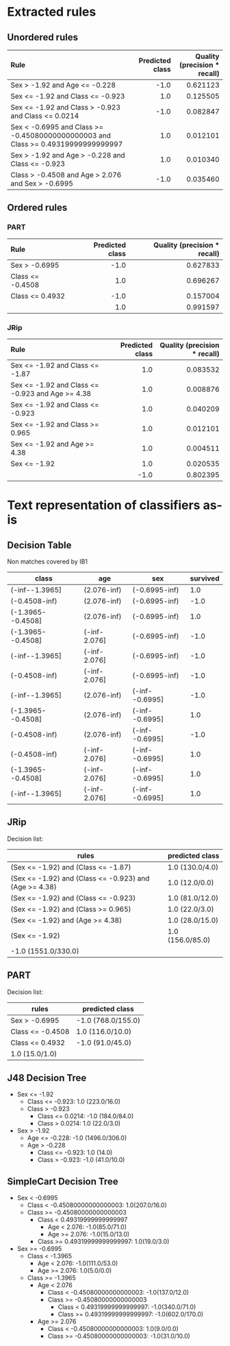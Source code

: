 # Extracted rules

## Unordered rules

| Rule | Predicted class | Quality (precision * recall) |
|:----|----:|----:|
| Sex > -1.92 and Age <= -0.228 | -1.0 | 0.621123 |
| Sex <= -1.92 and Class <= -0.923 | 1.0 | 0.125505 |
| Sex <= -1.92 and Class > -0.923 and Class <= 0.0214 | -1.0 | 0.082847 |
| Sex < -0.6995 and Class >= -0.45080000000000003 and Class >= 0.49319999999999997 | 1.0 | 0.012101 |
| Sex > -1.92 and Age > -0.228 and Class <= -0.923 | 1.0 | 0.010340 |
| Class > -0.4508 and Age > 2.076 and Sex > -0.6995 | -1.0 | 0.035460 |

## Ordered rules

### PART

| Rule | Predicted class | Quality (precision * recall) |
|:----|----:|----:|
| Sex > -0.6995 | -1.0 | 0.627833 |
| Class <= -0.4508 | 1.0 | 0.696267 |
| Class <= 0.4932 | -1.0 | 0.157004 |
|  | 1.0 | 0.991597 |


### JRip

| Rule | Predicted class | Quality (precision * recall) |
|:----|----:|----:|
| Sex <= -1.92 and Class <= -1.87 | 1.0 | 0.083532 |
| Sex <= -1.92 and Class <= -0.923 and Age >= 4.38 | 1.0 | 0.008876 |
| Sex <= -1.92 and Class <= -0.923 | 1.0 | 0.040209 |
| Sex <= -1.92 and Class >= 0.965 | 1.0 | 0.012101 |
| Sex <= -1.92 and Age >= 4.38 | 1.0 | 0.004511 |
| Sex <= -1.92 | 1.0 | 0.020535 |
|  | -1.0 | 0.802395 |


# Text representation of classifiers as-is

## Decision Table

Non matches covered by IB1

class|age|sex|survived
---|---|---|---
(-inf--1.3965]|(2.076-inf)|(-0.6995-inf)|1.0
(-0.4508-inf)|(2.076-inf)|(-0.6995-inf)|-1.0
(-1.3965--0.4508]|(2.076-inf)|(-0.6995-inf)|1.0
(-1.3965--0.4508]|(-inf-2.076]|(-0.6995-inf)|-1.0
(-inf--1.3965]|(-inf-2.076]|(-0.6995-inf)|-1.0
(-0.4508-inf)|(-inf-2.076]|(-0.6995-inf)|-1.0
(-inf--1.3965]|(2.076-inf)|(-inf--0.6995]|-1.0
(-1.3965--0.4508]|(2.076-inf)|(-inf--0.6995]|1.0
(-0.4508-inf)|(2.076-inf)|(-inf--0.6995]|-1.0
(-0.4508-inf)|(-inf-2.076]|(-inf--0.6995]|1.0
(-1.3965--0.4508]|(-inf-2.076]|(-inf--0.6995]|1.0
(-inf--1.3965]|(-inf-2.076]|(-inf--0.6995]|1.0

## JRip

Decision list:

rules | predicted class
---|---
(Sex <= -1.92) and (Class <= -1.87)|1.0 (130.0/4.0)
(Sex <= -1.92) and (Class <= -0.923) and (Age >= 4.38)|1.0 (12.0/0.0)
(Sex <= -1.92) and (Class <= -0.923)|1.0 (81.0/12.0)
(Sex <= -1.92) and (Class >= 0.965)|1.0 (22.0/3.0)
(Sex <= -1.92) and (Age >= 4.38)|1.0 (28.0/15.0)
(Sex <= -1.92)|1.0 (156.0/85.0)
|-1.0 (1551.0/330.0)


## PART

Decision list:

rules | predicted class
---|---
Sex > -0.6995|-1.0 (768.0/155.0)
Class <= -0.4508|1.0 (116.0/10.0)
Class <= 0.4932|-1.0 (91.0/45.0)
|1.0 (15.0/1.0)


## J48 Decision Tree

* Sex <= -1.92
	* Class <= -0.923: 1.0 (223.0/16.0)
	* Class > -0.923
		* Class <= 0.0214: -1.0 (184.0/84.0)
		* Class > 0.0214: 1.0 (22.0/3.0)
* Sex > -1.92
	* Age <= -0.228: -1.0 (1496.0/306.0)
	* Age > -0.228
		* Class <= -0.923: 1.0 (14.0)
		* Class > -0.923: -1.0 (41.0/10.0)


## SimpleCart Decision Tree

* Sex < -0.6995
	* Class < -0.45080000000000003: 1.0(207.0/16.0)
	* Class >= -0.45080000000000003
		* Class < 0.49319999999999997
			* Age < 2.076: -1.0(85.0/71.0)
			* Age >= 2.076: -1.0(15.0/13.0)
		* Class >= 0.49319999999999997: 1.0(19.0/3.0)
* Sex >= -0.6995
	* Class < -1.3965
		* Age < 2.076: -1.0(111.0/53.0)
		* Age >= 2.076: 1.0(5.0/0.0)
	* Class >= -1.3965
		* Age < 2.076
			* Class < -0.45080000000000003: -1.0(137.0/12.0)
			* Class >= -0.45080000000000003
				* Class < 0.49319999999999997: -1.0(340.0/71.0)
				* Class >= 0.49319999999999997: -1.0(602.0/170.0)
		* Age >= 2.076
			* Class < -0.45080000000000003: 1.0(9.0/0.0)
			* Class >= -0.45080000000000003: -1.0(31.0/10.0)


